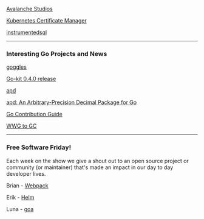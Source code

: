 [Avalanche Studios](http://avalanchestudios.com/)

[Kubernetes Certificate Manager](https://github.com/PalmStoneGames/kube-cert-manager)

[instrumentedsql](https://github.com/ExpansiveWorlds/instrumentedsql)


---

### Interesting Go Projects and News

[goggles](https://github.com/KyleBanks/goggles)

[Go-kit 0.4.0 release](https://github.com/go-kit/kit)

[apd](https://github.com/cockroachdb/apd)

[apd: An Arbitrary-Precision Decimal Package for Go](https://www.cockroachlabs.com/blog/apd-arbitrary-precision-decimal-package/)

[Go Contribution Guide](https://golang.org/doc/contribute.html)

[WWG to GC](https://www.generosity.com/community-fundraising/women-who-go-to-gophercon)


---

### Free Software Friday!

Each week on the show we give a shout out to an open source project or community (or maintainer) that's made an impact in our day to day developer lives.

Brian - [Webpack](http://webpack.io/)

Erik - [Helm](https://github.com/kubernetes/helm)

Luna - [goa](https://github.com/goadesign/goa)
